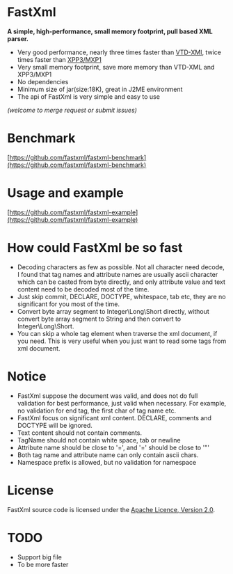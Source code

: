 # FastXml

**A simple, high-performance, small memory footprint, pull based XML parser.**

 * Very good performance, nearly three times faster than [VTD-XMl](http://vtd-xml.sourceforge.net), twice times faster than [XPP3/MXP1](http://www.extreme.indiana.edu/xgws/xsoap/xpp/mxp1/)
 * Very small memory footprint, save more memory than VTD-XML and XPP3/MXP1
 * No dependencies
 * Minimum size of jar(size:18K), great in J2ME environment
 * The api of FastXml is very simple and easy to use

 *(welcome to merge request or submit issues)*

# Benchmark

[https://github.com/fastxml/fastxml-benchmark](https://github.com/fastxml/fastxml-benchmark)

# Usage and example

[https://github.com/fastxml/fastxml-example](https://github.com/fastxml/fastxml-example)

# How could FastXml be so fast
 * Decoding characters as few as possible. Not all character need decode,
   I found that tag names and attribute names are usually ascii character which can be casted from byte directly,
   and only attribute value and text content need to be decoded most of the time.
 * Just skip commit, DECLARE, DOCTYPE, whitespace, tab etc,
   they are no significant for you most of the time.
 * Convert byte array segment to Integer\Long\Short directly,
   without convert byte array segment to String and then convert to Integer\Long\Short.
 * You can skip a whole tag element when traverse the xml document, if you need.
   This is very useful when you just want to read some tags from xml document.

# Notice

 * FastXml suppose the document was valid, and does not do full validation for best performance, just valid when necessary. For example, no validation for end tag, the first char of tag name etc.
 * FastXml focus on significant xml content. DECLARE, comments and DOCTYPE will be ignored.
 * Text content should not contain comments.
 * TagName should not contain white space, tab or newline
 * Attribute name should be close to '=', and '=' should be close to '\"'
 * Both tag name and attribute name can only contain ascii chars.
 * Namespace prefix is allowed, but no validation for namespace

# License
FastXml source code is licensed under the [Apache Licence, Version 2.0](http://www.apache.org/licenses/LICENSE-2.0.html).

# TODO
 * Support big file
 * To be more faster
